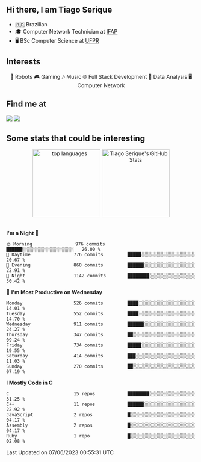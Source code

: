 
<h2> Hi there, I am Tiago Serique</h2>

<div>
	<ul>
		<li>🇧🇷 Brazilian</li>
		<li>🎓 Computer Network Technician at <a href="https://www.ifap.edu.br/">IFAP</a></li>
		<li>🖥️ BSc Computer Science at <a href="https://www.ufpr.br/portalufpr/">UFPR</a></li>
	</ul>
</div>


<h2>Interests</h2>

<div align="center">
	🤖 Robots 🎮 Gaming 🎶 Music 🌐 Full Stack Development 🎲 Data Analysis 🖥️ Computer Network
</div>

<h2>Find me at</h2>

<div>
	<a href="https://www.linkedin.com/in/tiago-serique"><img src="https://img.shields.io/badge/LinkedIn-0077B5?style=for-the-badge&logo=linkedin&logoColor=white"></a>
	<a href="https://www.instagram.com/tiago.serique/"><img src="https://img.shields.io/badge/Instagram-E4405F?style=for-the-badge&logo=instagram&logoColor=white"></a>
</div>

<h2>Some stats that could be interesting</h2>

<div align="center">
	<img height="180em" src="https://tiagoserique.vercel.app/api/top-langs/?layout=compact&theme=tokyonight&username=tiagoserique&langs_count=10&hide=makefile&exclude_repo=vim-mods" alt="top languages">
	<img height="180em" src="https://tiagoserique.vercel.app/api?username=tiagoserique&count_private=true&show_icons=true&theme=tokyonight&include_all_commits=true" alt="Tiago Serique's GitHub Stats">
</div> 

<br>

<!--START_SECTION:waka-->
**I'm a Night 🦉** 

```text
🌞 Morning                976 commits         ██████░░░░░░░░░░░░░░░░░░░   26.00 % 
🌆 Daytime                776 commits         █████░░░░░░░░░░░░░░░░░░░░   20.67 % 
🌃 Evening                860 commits         ██████░░░░░░░░░░░░░░░░░░░   22.91 % 
🌙 Night                  1142 commits        ████████░░░░░░░░░░░░░░░░░   30.42 % 
```
📅 **I'm Most Productive on Wednesday** 

```text
Monday                   526 commits         ████░░░░░░░░░░░░░░░░░░░░░   14.01 % 
Tuesday                  552 commits         ████░░░░░░░░░░░░░░░░░░░░░   14.70 % 
Wednesday                911 commits         ██████░░░░░░░░░░░░░░░░░░░   24.27 % 
Thursday                 347 commits         ██░░░░░░░░░░░░░░░░░░░░░░░   09.24 % 
Friday                   734 commits         █████░░░░░░░░░░░░░░░░░░░░   19.55 % 
Saturday                 414 commits         ███░░░░░░░░░░░░░░░░░░░░░░   11.03 % 
Sunday                   270 commits         ██░░░░░░░░░░░░░░░░░░░░░░░   07.19 % 
```


**I Mostly Code in C** 

```text
C                        15 repos            ████████░░░░░░░░░░░░░░░░░   31.25 % 
C++                      11 repos            ██████░░░░░░░░░░░░░░░░░░░   22.92 % 
JavaScript               2 repos             █░░░░░░░░░░░░░░░░░░░░░░░░   04.17 % 
Assembly                 2 repos             █░░░░░░░░░░░░░░░░░░░░░░░░   04.17 % 
Ruby                     1 repo              █░░░░░░░░░░░░░░░░░░░░░░░░   02.08 % 
```




 Last Updated on 07/06/2023 00:55:31 UTC
<!--END_SECTION:waka-->
